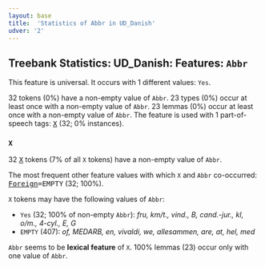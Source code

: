 ```yaml
---
layout: base
title:  'Statistics of Abbr in UD_Danish'
udver: '2'
---
```


## Treebank Statistics: UD_Danish: Features: `Abbr`

This feature is universal.
It occurs with 1 different values: `Yes`.

32 tokens (0%) have a non-empty value of `Abbr`.
23 types (0%) occur at least once with a non-empty value of `Abbr`.
23 lemmas (0%) occur at least once with a non-empty value of `Abbr`.
The feature is used with 1 part-of-speech tags: <tt><a href="da-pos-X.html">X</a></tt> (32; 0% instances).

### `X`

32 <tt><a href="da-pos-X.html">X</a></tt> tokens (7% of all `X` tokens) have a non-empty value of `Abbr`.

The most frequent other feature values with which `X` and `Abbr` co-occurred: <tt><a href="da-feat-Foreign.html">Foreign</a></tt><tt>=EMPTY</tt> (32; 100%).

`X` tokens may have the following values of `Abbr`:

* `Yes` (32; 100% of non-empty `Abbr`): <em>fru, km/t., vind., B, cand.-jur., kl, o/m., 4-cyl., E, G</em>
* `EMPTY` (407): <em>of, MEDARB, en, vivaldi, we, allesammen, are, at, hel, med</em>

`Abbr` seems to be **lexical feature** of `X`. 100% lemmas (23) occur only with one value of `Abbr`.

